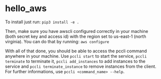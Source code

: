 # hello_aws
To install just run:
    `pip3 install -e .`

Then, make sure you have awscli configured correctly in your machine (both secret key and access id) with the region set to us-east-1 (north virginia). You can do that by running:
    `aws configure`

With all of that done, you should be able to access the pccli command anywhere in your machine. Use `pccli start` to start the service, `pccli terminate` to terminate it, `pccli add_instances` to add instances to the service and `pccli terminate_instance` to remove instances from the client. For further informations, use `pccli <command_name> --help`.
